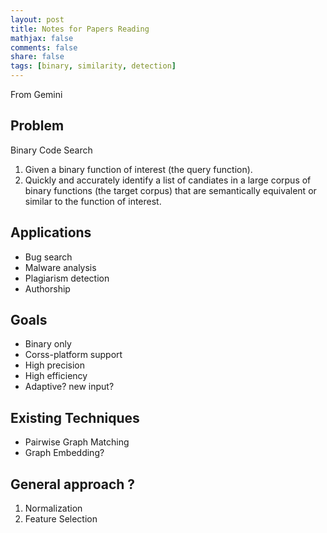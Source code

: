 ```yaml
---
layout: post
title: Notes for Papers Reading
mathjax: false
comments: false
share: false
tags: [binary, similarity, detection]
---
```


From Gemini

<!--more-->
## Problem
Binary Code Search
1. Given a binary function of interest (the query function).
2. Quickly and accurately identify a list of candiates in a large corpus of binary functions (the target corpus) that are semantically equivalent or similar to the function of interest.

## Applications
* Bug search
* Malware analysis
* Plagiarism detection
* Authorship

## Goals
* Binary only
* Corss-platform support
* High precision
* High efficiency
* Adaptive? new input?

## Existing Techniques
* Pairwise Graph Matching
* Graph Embedding?

## General approach ?
1. Normalization
2. Feature Selection